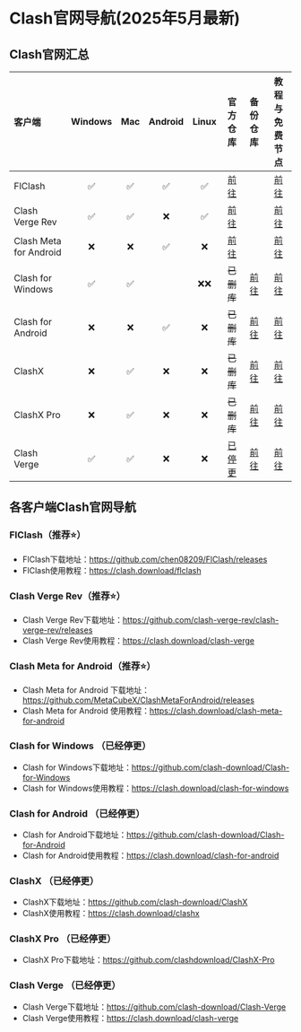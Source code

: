 # Clash官网导航(2025年5月最新)

## Clash官网汇总
|客户端|Windows|Mac|Android|Linux|官方仓库|备份仓库|教程与免费节点|
|:--- |:---:|:---:|:---:|:---:|:---:|:---:|:---:| 
| FlClash |✅|✅|✅|✅|[前往](https://github.com/chen08209/FlClash/releases)||[前往](https://clash.download/flclash)|
| Clash Verge Rev| ✅|✅|❌|✅|[前往](https://github.com/clash-verge-rev/clash-verge-rev/releases)||[前往](https://clash.download/clash-verge)|
| Clash Meta for Android |❌|❌|✅|❌|[前往](https://github.com/MetaCubeX/ClashMetaForAndroid/releases)||[前往](https://clash.download/clash-meta-for-android)|
| Clash for Windows |✅|✅||❌❌|~~已删库~~|[前往](https://github.com/clash-download/Clash-for-Windows)|[前往](https://github.com/clash-download/clash-for-windows)|[前往](https://clash.download/clash-for-windows)|
| Clash for Android |❌|❌|✅|❌|~~已删库~~|[前往](https://github.com/clash-download/Clash-for-Android)|[前往](https://clash.download/clash-for-android)|
| ClashX |❌|✅|❌|❌|~~已删库~~|[前往](https://github.com/clash-download/ClashX)|[前往](https://clash.download/clashx)|
| ClashX Pro |❌|✅|❌|❌|~~已删库~~|[前往](https://github.com/clash-download/ClashX-Pro)|[前往](https://clash.download/clashx)|
| Clash Verge| ✅|✅|❌|❌|[已停更](https://github.com/zzzgydi/clash-verge/releases)|[前往](https://github.com/clash-download/Clash-Verge)|[前往](https://clash.download/clash-verge)|


## 各客户端Clash官网导航

### FlClash（推荐⭐）
- FlClash下载地址：https://github.com/chen08209/FlClash/releases
- FlClash使用教程：https://clash.download/flclash

### Clash Verge Rev（推荐⭐）
- Clash Verge Rev下载地址：https://github.com/clash-verge-rev/clash-verge-rev/releases
- Clash Verge Rev使用教程：https://clash.download/clash-verge

### Clash Meta for Android（推荐⭐）
- Clash Meta for Android 下载地址：https://github.com/MetaCubeX/ClashMetaForAndroid/releases
- Clash Meta for Android 使用教程：https://clash.download/clash-meta-for-android


### Clash for Windows （已经停更）
- Clash for Windows下载地址：https://github.com/clash-download/Clash-for-Windows
- Clash for Windows使用教程：https://clash.download/clash-for-windows

### Clash for Android （已经停更）
- Clash for Android下载地址：https://github.com/clash-download/Clash-for-Android
- Clash for Android使用教程：https://clash.download/clash-for-android

### ClashX （已经停更）
- ClashX下载地址：https://github.com/clash-download/ClashX
- ClashX使用教程：https://clash.download/clashx

### ClashX Pro （已经停更）
- ClashX Pro下载地址：https://github.com/clashdownload/ClashX-Pro

### Clash Verge （已经停更）
- Clash Verge下载地址：https://github.com/clash-download/Clash-Verge
- Clash Verge使用教程：https://clash.download/clash-verge
